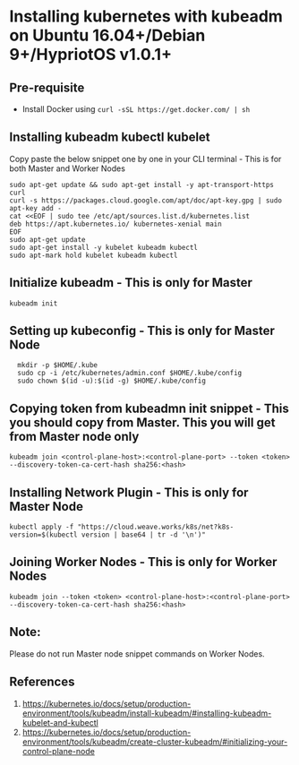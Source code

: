 
# Installing kubernetes with kubeadm on Ubuntu 16.04+/Debian 9+/HypriotOS v1.0.1+


## Pre-requisite

-  Install Docker using ```curl -sSL https://get.docker.com/ | sh ```

## Installing kubeadm kubectl kubelet

Copy paste the below snippet one by one in your CLI terminal - This is for both Master and Worker Nodes

```
sudo apt-get update && sudo apt-get install -y apt-transport-https curl
curl -s https://packages.cloud.google.com/apt/doc/apt-key.gpg | sudo apt-key add -
cat <<EOF | sudo tee /etc/apt/sources.list.d/kubernetes.list
deb https://apt.kubernetes.io/ kubernetes-xenial main
EOF
sudo apt-get update
sudo apt-get install -y kubelet kubeadm kubectl
sudo apt-mark hold kubelet kubeadm kubectl
```

## Initialize kubeadm - This is only for Master

```
kubeadm init
```

## Setting up kubeconfig - This is only for Master Node

```
  mkdir -p $HOME/.kube
  sudo cp -i /etc/kubernetes/admin.conf $HOME/.kube/config
  sudo chown $(id -u):$(id -g) $HOME/.kube/config
```


## Copying token from kubeadmn init snippet - This you should copy from Master. This you will get from Master node only

```
kubeadm join <control-plane-host>:<control-plane-port> --token <token> --discovery-token-ca-cert-hash sha256:<hash>
```


## Installing Network Plugin - This is only for Master Node

```
kubectl apply -f "https://cloud.weave.works/k8s/net?k8s-version=$(kubectl version | base64 | tr -d '\n')"
```


## Joining Worker Nodes - This is only for Worker Nodes

```
kubeadm join --token <token> <control-plane-host>:<control-plane-port> --discovery-token-ca-cert-hash sha256:<hash>
```

## Note:

Please do not run Master node snippet commands on Worker Nodes.

## References 
1. https://kubernetes.io/docs/setup/production-environment/tools/kubeadm/install-kubeadm/#installing-kubeadm-kubelet-and-kubectl
2. https://kubernetes.io/docs/setup/production-environment/tools/kubeadm/create-cluster-kubeadm/#initializing-your-control-plane-node
